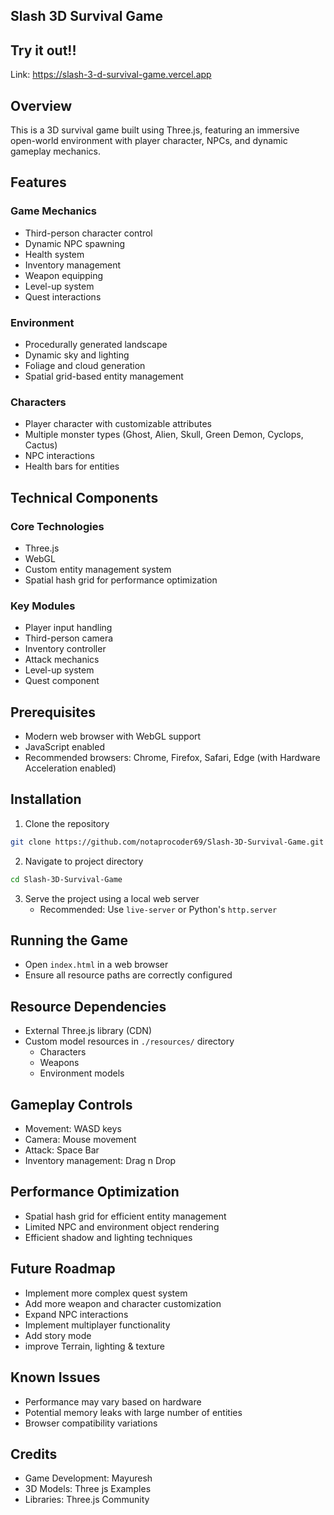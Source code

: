 ## Slash 3D Survival Game


## Try it out!!
Link: https://slash-3-d-survival-game.vercel.app


## Overview
This is a 3D survival game built using Three.js, featuring an immersive open-world environment with player character, NPCs, and dynamic gameplay mechanics.

## Features

### Game Mechanics
- Third-person character control
- Dynamic NPC spawning
- Health system
- Inventory management
- Weapon equipping
- Level-up system
- Quest interactions

### Environment
- Procedurally generated landscape
- Dynamic sky and lighting
- Foliage and cloud generation
- Spatial grid-based entity management

### Characters
- Player character with customizable attributes
- Multiple monster types (Ghost, Alien, Skull, Green Demon, Cyclops, Cactus)
- NPC interactions
- Health bars for entities

## Technical Components

### Core Technologies
- Three.js
- WebGL
- Custom entity management system
- Spatial hash grid for performance optimization

### Key Modules
- Player input handling
- Third-person camera
- Inventory controller
- Attack mechanics
- Level-up system
- Quest component

## Prerequisites
- Modern web browser with WebGL support
- JavaScript enabled
- Recommended browsers: Chrome, Firefox, Safari, Edge (with Hardware Acceleration enabled)

## Installation

1. Clone the repository
```bash
git clone https://github.com/notaprocoder69/Slash-3D-Survival-Game.git
```

2. Navigate to project directory
```bash
cd Slash-3D-Survival-Game
```

3. Serve the project using a local web server
   - Recommended: Use `live-server` or Python's `http.server`

## Running the Game
- Open `index.html` in a web browser
- Ensure all resource paths are correctly configured

## Resource Dependencies
- External Three.js library (CDN)
- Custom model resources in `./resources/` directory
  - Characters
  - Weapons
  - Environment models

## Gameplay Controls
- Movement: WASD keys
- Camera: Mouse movement
- Attack: Space Bar
- Inventory management: Drag n Drop

## Performance Optimization
- Spatial hash grid for efficient entity management
- Limited NPC and environment object rendering
- Efficient shadow and lighting techniques

## Future Roadmap
- Implement more complex quest system
- Add more weapon and character customization
- Expand NPC interactions
- Implement multiplayer functionality
- Add story mode
- improve Terrain, lighting & texture

## Known Issues
- Performance may vary based on hardware
- Potential memory leaks with large number of entities
- Browser compatibility variations

## Credits
- Game Development: Mayuresh
- 3D Models: Three js Examples
- Libraries: Three.js Community